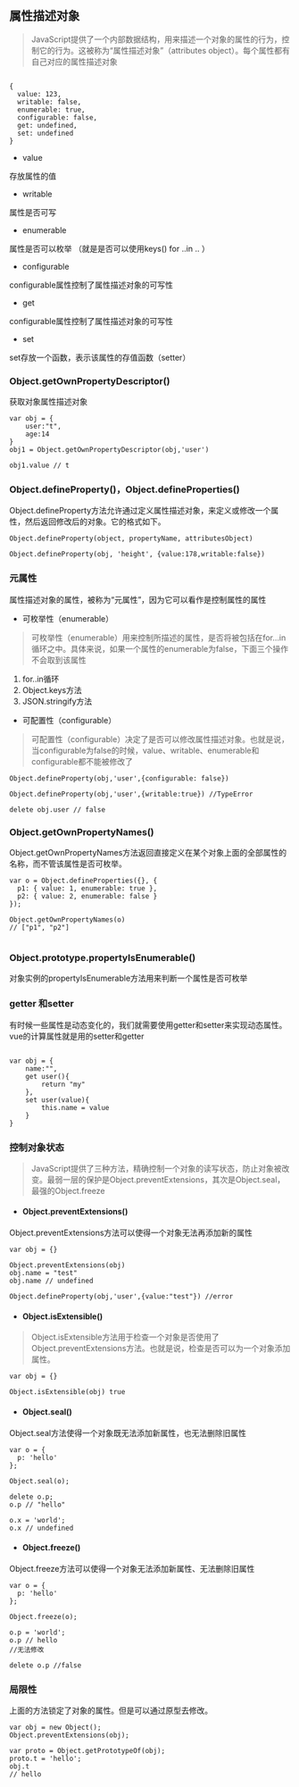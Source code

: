 ## 属性描述对象

> JavaScript提供了一个内部数据结构，用来描述一个对象的属性的行为，控制它的行为。这被称为“属性描述对象”（attributes object）。每个属性都有自己对应的属性描述对象

```

{
  value: 123,
  writable: false,
  enumerable: true,
  configurable: false,
  get: undefined,
  set: undefined
}

```
- value

存放属性的值

- writable

属性是否可写

- enumerable 

属性是否可以枚举 （就是是否可以使用keys() for ..in .. ）

- configurable 

configurable属性控制了属性描述对象的可写性

- get

configurable属性控制了属性描述对象的可写性

- set

set存放一个函数，表示该属性的存值函数（setter）


### Object.getOwnPropertyDescriptor()

获取对象属性描述对象

```
var obj = {
    user:"t",
    age:14
}
obj1 = Object.getOwnPropertyDescriptor(obj,'user')

obj1.value // t
```


### Object.defineProperty()，Object.defineProperties()

Object.defineProperty方法允许通过定义属性描述对象，来定义或修改一个属性，然后返回修改后的对象。它的格式如下。

`Object.defineProperty(object, propertyName, attributesObject)`


```
Object.defineProperty(obj, 'height', {value:178,writable:false})

```

### 元属性

属性描述对象的属性，被称为“元属性”，因为它可以看作是控制属性的属性

- 可枚举性（enumerable）

> 可枚举性（enumerable）用来控制所描述的属性，是否将被包括在for...in循环之中。具体来说，如果一个属性的enumerable为false，下面三个操作不会取到该属性

1. for..in循环
2. Object.keys方法
3. JSON.stringify方法


- 可配置性（configurable）

> 可配置性（configurable）决定了是否可以修改属性描述对象。也就是说，当configurable为false的时候，value、writable、enumerable和configurable都不能被修改了

```
Object.defineProperty(obj,'user',{configurable: false})

Object.defineProperty(obj,'user',{writable:true}) //TypeError

delete obj.user // false

```

### Object.getOwnPropertyNames()

Object.getOwnPropertyNames方法返回直接定义在某个对象上面的全部属性的名称，而不管该属性是否可枚举。

```
var o = Object.defineProperties({}, {
  p1: { value: 1, enumerable: true },
  p2: { value: 2, enumerable: false }
});

Object.getOwnPropertyNames(o)
// ["p1", "p2"]


```

### Object.prototype.propertyIsEnumerable()

对象实例的propertyIsEnumerable方法用来判断一个属性是否可枚举

### getter 和setter 

有时候一些属性是动态变化的，我们就需要使用getter和setter来实现动态属性。 vue的计算属性就是用的setter和getter

```

var obj = {
    name:"",
    get user(){
        return "my"
    },
    set user(value){
        this.name = value
    }
}
```

### 控制对象状态

> JavaScript提供了三种方法，精确控制一个对象的读写状态，防止对象被改变。最弱一层的保护是Object.preventExtensions，其次是Object.seal，最强的Object.freeze

- #### Object.preventExtensions()

Object.preventExtensions方法可以使得一个对象无法再添加新的属性

```
var obj = {}

Object.preventExtensions(obj)
obj.name = "test" 
obj.name // undefined 

Object.defineProperty(obj,'user',{value:"test"}) //error
```

- #### Object.isExtensible()

> Object.isExtensible方法用于检查一个对象是否使用了Object.preventExtensions方法。也就是说，检查是否可以为一个对象添加属性。

```
var obj = {}

Object.isExtensible(obj) true

```

- #### Object.seal()

Object.seal方法使得一个对象既无法添加新属性，也无法删除旧属性

```
var o = {
  p: 'hello'
};

Object.seal(o);

delete o.p;
o.p // "hello"

o.x = 'world';
o.x // undefined

```

- #### Object.freeze()

Object.freeze方法可以使得一个对象无法添加新属性、无法删除旧属性

```
var o = {
  p: 'hello'
};

Object.freeze(o);

o.p = 'world';
o.p // hello
//无法修改

delete o.p //false 
```

### 局限性

上面的方法锁定了对象的属性。但是可以通过原型去修改。

```
var obj = new Object();
Object.preventExtensions(obj);

var proto = Object.getPrototypeOf(obj);
proto.t = 'hello';
obj.t
// hello

```